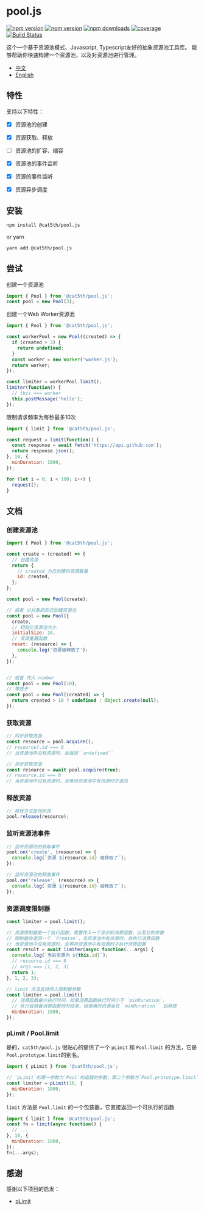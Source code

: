 # pool.js

[![npm version](https://img.shields.io/npm/v/@cat5th/pool.js.svg?style=flat-square)](https://www.npmjs.com/package/@cat5th/pool.js)
[![npm version](https://img.shields.io/npm/l/@cat5th/pool.js.svg?style=flat-square)](https://www.npmjs.com/package/@cat5th/pool.js)
[![npm downloads](https://img.shields.io/npm/dt/@cat5th/pool.js.svg?style=flat-square)](https://www.npmjs.com/package/@cat5th/pool.js)
[![coverage](https://img.shields.io/codecov/c/github/harvey-woo/pool.js.svg?style=flat-square)](https://codecov.io/gh/harvey-woo/pool.js)
[![Build Status](https://img.shields.io/travis/harvey-woo/pool.js.svg?style=flat-square)](https://travis-ci.org/harvey-woo/pool.js)


这个一个基于资源池模式、Javascript, Typescript友好的抽象资源池工具库。
能够帮助你快速构建一个资源池，以及对资源池进行管理。


- [中文](./README_CN.md)
- [English](./README.md)


## 特性

支持以下特性：
- [x] 资源池的创建
- [x] 资源获取、释放
- [ ] 资源池的扩容、缩容
- [x] 资源池的事件监听
- [x] 资源的事件监听
- [x] 资源异步调度


## 安装

```bash
npm install @cat5th/pool.js
```
or yarn

```bash
yarn add @cat5th/pool.js
```

## 尝试


创建一个资源池

```javascript
import { Pool } from '@cat5th/pool.js';
const pool = new Pool(3);
```

创建一个Web Worker资源池

```javascript
import { Pool } from '@cat5th/pool.js';

const workerPool = new Pool((created) => {
  if (created > 3) {
    return undefined;
  }
  const worker = new Worker('worker.js');
  return worker;
});

const limiter = workerPool.limit();
limiter(function() {
  // this === worker
  this.postMessage('hello');
});
```

限制请求频率为每秒最多10次

```javascript
import { limit } from '@cat5th/pool.js';

const request = limit(function() {
  const response = await fetch('https://api.github.com');
  return response.json();
}, 10, {
  minDuration: 1000,
});

for (let i = 0; i < 100; i++) {
  request();
}
```


## 文档

### 创建资源池

```javascript
import { Pool } from '@cat5th/pool.js';

const create = (created) => {
  // 创建资源
  return {
    // created 为已创建的资源数量
    id: created,
  };
};

const pool = new Pool(create);

// 或者 以对象的形式创建资源池
const pool = new Pool({
  create,
  // 初始化资源池大小
  initialSize: 10,
  // 资源重置函数
  reset: (resource) => {
    console.log('资源被释放了');
  },
});


// 或者 传入 number
const pool = new Pool(10);
// 等效于
const pool = new Pool((created) => {
  return created > 10 ? undefined : Object.create(null);
});

```

### 获取资源

```javascript
// 同步获取资源
const resource = pool.acquire();
// resource?.id === 0
// 当资源池中没有资源时，会返回 `undefined``

// 异步获取资源
const resource = await pool.acquire(true);
// resource.id === 0
// 当资源池中没有资源时，会等待资源池中有资源时才返回

```

### 释放资源

```javascript
// 释放方法是同步的
pool.release(resource);
```

### 监听资源池事件

```javascript
// 监听资源池的获取事件
pool.on('create', (resource) => {
  console.log(`资源 ${resource.id} 被获取了`);
});

// 监听资源池的释放事件
pool.on('release', (resource) => {
  console.log(`资源 ${resource.id} 被释放了`);
});

```

### 资源调度限制器

```javascript
const limiter = pool.limit();

// 资源限制器是一个执行函数，需要传入一个异步的消费函数，以及它的参数
// 限制器会返回一个 `Promise`，当资源池中有资源时，会执行消费函数
// 当资源池中没有资源时，会等待资源池中有资源时才执行消费函数
const result = await limiter(async function(...args) {
  console.log(`当前资源为 ${this.id}`);
  // resource.id === 0
  // args === [1, 2, 3]
  return 1;
}, 1, 2, 3);

// limit 方法支持传入限制器参数
const limiter = pool.limit({
  // 消费函数最少执行时间，如果消费函数执行时间小于 `minDuration`，
  // 执行会随着消费函数同时结束，但使用的资源会在 `minDuration`` 后释放
  minDuration: 1000,
});

```

### pLimit / Pool.limit

是的，`cat5th/pool.js` 很贴心的提供了一个 `pLimit` 和 `Pool.limit` 的方法，它是`Pool.prototype.limit`的别名。

```javascript
import { pLimit } from '@cat5th/pool.js';

// `pLimit`的第一参数为`Pool`构造器的参数，第二个参数为`Pool.prototype.limit`的参数
const limiter = pLimit(10, {
  minDuration: 1000,
});
```

`limit` 方法是 `Pool.limit` 的一个包装器，它直接返回一个可执行的函数

```javascript
import { limit } from '@cat5th/pool.js';
const fn = limit(async function() {
  // ...
}, 10, {
  minDuration: 1000,
});
fn(...args);
```

## 感谢
感谢以下项目的启发：
- [pLimit](https://github.com/sindresorhus/p-limit)

